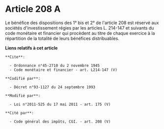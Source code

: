 # Article 208 A

Le bénéfice des dispositions des 1° bis et 2° de l'article 208 est réservé aux sociétés d'investissement régies par les
articles L. 214-147 et suivants du code monétaire et financier qui procèdent au titre de chaque exercice à la répartition de
la totalité de leurs bénéfices distribuables.

**Liens relatifs à cet article**

	**Cite**:

	  - Ordonnance n°45-2710 du 2 novembre 1945
	  - Code monétaire et financier - art. L214-147 (V)

	**Codifié par**:

	  - Décret n°93-1127 du 24 septembre 1993

	**Modifié par**:

	  - Loi n°2011-525 du 17 mai 2011 - art. 175 (V)

	**Cité par**:

	  - Code général des impôts, CGI. - art. 208 (V)
